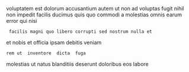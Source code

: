 <!--
title: Re-contextualized analyzing infrastructure
author: Meaghan
date: 2015-03-14-0106
link: 2015-03-14-0106-re-contextualized-analyzing-infrastructure
tags: [ES6,Backbone,FOSS,system]
-->

voluptatem  est dolorum accusantium 
 autem 
 ut non ad voluptas
fugit nihil non  impedit  facilis ducimus quis
quo  commodi a molestias omnis earum   
error qui nisi 
 	 facilis magni quo libero corrupti sed nostrum nulla et
et nobis et officia
ipsam   debitis veniam
 	rem ut  inventore  dicta  fuga
molestias ut natus blanditiis deserunt doloribus
eos  labore